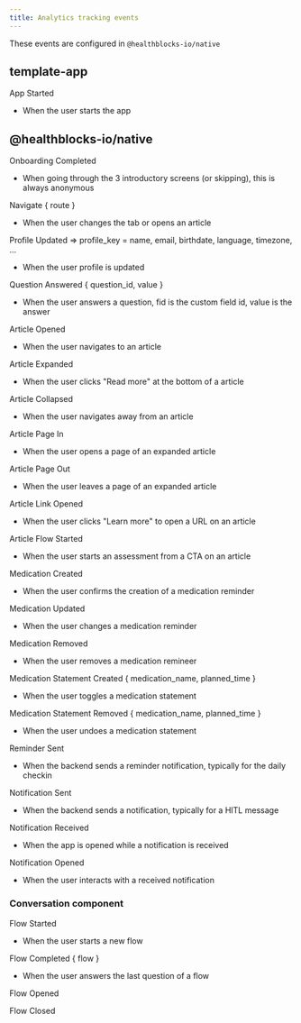 ```yaml
---
title: Analytics tracking events
---
```


These events are configured in `@healthblocks-io/native`

## template-app

App Started

- When the user starts the app

## @healthblocks-io/native

Onboarding Completed

- When going through the 3 introductory screens (or skipping), this is always anonymous

Navigate { route }

- When the user changes the tab or opens an article

Profile Updated ⇒ profile_key = name, email, birthdate, language, timezone, ...

- When the user profile is updated

Question Answered { question_id, value }

- When the user answers a question, fid is the custom field id, value is the answer

Article Opened

- When the user navigates to an article

Article Expanded

- When the user clicks "Read more" at the bottom of a article

Article Collapsed

- When the user navigates away from an article

Article Page In

- When the user opens a page of an expanded article

Article Page Out

- When the user leaves a page of an expanded article

Article Link Opened

- When the user clicks "Learn more" to open a URL on an article

Article Flow Started

- When the user starts an assessment from a CTA on an article

Medication Created

- When the user confirms the creation of a medication reminder

Medication Updated

- When the user changes a medication reminder

Medication Removed

- When the user removes a medication remineer

Medication Statement Created { medication_name, planned_time }

- When the user toggles a medication statement

Medication Statement Removed { medication_name, planned_time }

- When the user undoes a medication statement

Reminder Sent

- When the backend sends a reminder notification, typically for the daily checkin

Notification Sent

- When the backend sends a notification, typically for a HITL message

Notification Received

- When the app is opened while a notification is received

Notification Opened

- When the user interacts with a received notification

### Conversation component

Flow Started

- When the user starts a new flow

Flow Completed { flow }

- When the user answers the last question of a flow

Flow Opened

Flow Closed
